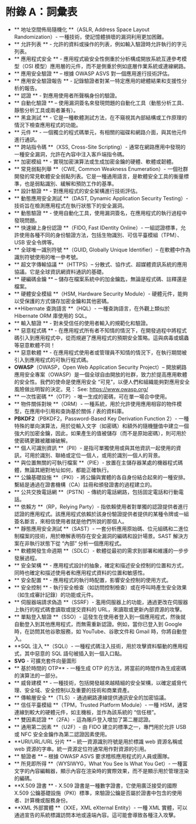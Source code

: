 # 附錄 A：詞彙表

- ** 地址空間佈局隨機化 **（ASLR, Address Space Layout Randomization）- 一種技術，使記憶體損壞的漏洞利用更加困難。
- ** 允許列表 ** - 允許的資料或操作的列表，例如輸入驗證時允許執行的字元列表。
- ** 應用程式安全 ** - 應用程式級安全性側重於分析構成開放系統互連參考模型（OSI 模型）應用層的元件，而不是側重於例如底層作業系統或連線網路。
- ** 應用安全驗證 ** – 根據 OWASP ASVS 對一個應用進行技術評估。
- ** 應用安全驗證報告 ** - 記錄驗證者對某一特定應用的總體結果和支援性分析的報告。
- ** 認證 ** - 對應用使用者所聲稱身份的驗證。
- ** 自動化驗證 ** – 使用漏洞簽名來發現問題的自動化工具（動態分析工具、靜態分析工具或兩者兼有）。
- ** 黑盒測試 ** - 它是一種軟體測試方法，在不窺視其內部結構或工作原理的情況下檢查應用程式的功能。
- ** 元件 ** - 一個獨立的程式碼單元，有相關的磁碟和網路介面，與其他元件進行通訊。
- ** 跨站指令碼 **（XSS, Cross-Site Scripting）- 通常在網路應用中發現的一種安全漏洞，允許在內容中注入客戶端指令碼。
- ** 加密模組 ** - 實現加密演算法或生成加密金鑰的硬體、軟體或韌體。
- ** 常見弱點列舉 **（CWE, Common Weakness Enumeration）- 一個社群開發的常見軟體安全弱點列表。它是一種通用語言，是軟體安全工具的衡量標準，也是弱點識別、緩解和預防工作的基準。
- ** 設計驗證 ** - 對應用程式的安全架構進行技術評估。
- ** 動態應用安全測試 **（DAST, Dynamic Application Security Testing）- 技術旨在檢測應用程式在執行狀態下的安全漏洞。
- ** 動態驗證 ** - 使用自動化工具，使用漏洞簽名，在應用程式的執行過程中發現問題。
- ** 快速線上身份認證 **（FIDO, Fast IDentity Online）- 一組認證標準，允許使用各種不同的身份驗證方法，包括生物識別、可信平臺模組（TPM）、USB 安全令牌等。
- ** 全球唯一識別符號 **（GUID, Globally Unique Identifier）– 在軟體中作為識別符號使用的唯一參考號。
- ** 超文字傳輸​​協議 **（HTTPS）– 分散式、協作式、超媒體資訊系統的應用協議。它是全球資訊網資料通訊的基礎。
- ** 硬編碼金鑰 ** – 儲存在檔案系統中的加金鑰匙，無論是程式碼、註釋還是檔案。
- ** 硬體安全模組 **（HSM, Hardware Security Module）- 硬體元件，能夠以受保護的方式儲存加密金鑰和其他密碼。
- **Hibernate 查詢語言 **（HQL）- 一種查詢語言，在外觀上類似於 Hibernate ORM 庫使用的 SQL。
- ** 輸入驗證 ** - 對未受信任的使用者輸入的規範化和驗證。
- ** 惡意程式碼 ** - 在應用程式所有者不知情的情況下，在開發過程中將程式碼引入到應用程式中，從而規避了應用程式的預期安全策略。這與病毒或蠕蟲等惡意軟體不同！
- ** 惡意軟體 ** - 在應用程式使用者或管理員不知情的情況下，在執行期間被引入到應用程式的可執行程式碼。
- **OWASP**（OWASP，Open Web Application Security Project）– 開放網路應用安全專案（OWASP）是一個全球自由開放的社群，致力於提高應用軟體的安全性。我們的使命是使應用安全 “可見”，以便人們和組織能夠對應用安全風險做出明智的決定。見： See: https://www.owasp.org/
- ** 一次性密碼 **（OTP）- 唯一生成的密碼，可在單一場合中使用。
- ** 物件關係對映 **（ORM）- 一種系統，用於允許使用應用相容的物件模型，在應用中引用和查詢基於關係 / 表的資料庫。
- **PBKDF2**（PBKDF2，Password-Based Key Derivation Function 2）- 一種特殊的單向演算法，用於從輸入文字（如密碼）和額外的隨機鹽值中建立一個強大的加密金鑰，因此，如果產生的值被儲存（而不是原始密碼），則可用於使密碼更難被離線破解。
- ** 個人可識別資訊 **（PII）- 是指可單獨使用或與其他資訊一起使用的資訊，可用於識別、聯絡或定位一個人，或用於識別一個人的背景。
- ** 與位置無關的可執行檔案 **（PIE）- 放置在主儲存器某處的機器程式碼體，無論其絕對地址如何，都能正確執行。
- ** 公鑰基礎設施 **（PKI）- 將公鑰與實體的各自身份結合起來的一種安排。繫結是通過在證書機構（CA）註冊和頒發證書的過程建立的。
- ** 公共交換電話網 **（PSTN）- 傳統的電話網路，包括固定電話和行動電話。
- ** 依賴方 **（RP，Relying Party）- 指依賴使用者對單獨的認證提供者進行認證的應用程式。該應用程式依賴於該身份驗證提供者提供的某種令牌或一組簽名斷言，來相信使用者就是他們所說的那個人。
- ** 靜態應用安全測試 **（SAST）- 一套分析應用原始碼、位元組碼和二進位制檔案的技術，用於瞭解表明存在安全漏洞的編碼和設計場景。SAST 解決方案在非執行狀態下從 “內部” 分析一個應用程式。
- ** 軟體開發生命週期 **（SDLC）- 軟體從最初的需求到部署和維護的一步步發展過程。
- ** 安全架構 ** - 應用程式設計的抽象，確定和描述安全控制的位置和方式，同時也確定和描述使用者和應用程式資料的位置和敏感性。
- ** 安全配置 ** - 應用程式的執行時配置，影響安全控制的使用方式。
- ** 安全控制 ** - 執行安全檢查（如訪問控制檢查）或在呼叫時產生安全效果（如生成審計記錄）的功能或元件。
- ** 伺服器端請求偽造 **（SSRF）- 濫用伺服器上的功能，通過更改在伺服器上執行的程式碼會讀取或提交資料的 URL，來讀取或更新內部資源的攻擊。
- ** 單點登入驗證 **（SSO）- 這發生在使用者登入到一個應用程式，然後就自動登入到其他應用程式，而無需重新認證。例如，當你已登入到 Google 時，在訪問其他谷歌服務，如 YouTube、谷歌文件和 Gmail 時，你將自動登入。
- **SQL 注入 **（SQLi）- 一種程式碼注入技術，用於攻擊資料驅動的應用程式，其中惡意的 SQL 語句被插入到一個入口點。
- **SVG** - 可擴充套件向量圖形
- ** 基於時間的 OTP** - 一種生成 OTP 的方法，將當前的時間作為生成密碼的演算法的一部分。
- ** 威脅建模 ** - 一種技術，包括開發越來越精細的安全架構，以確定威脅代理、安全域、安全控制以及重要的技術和商業資產。
- ** 傳輸層安全 **（TLS）- 通過網路連線提供通訊安全的加密協議。
- ** 信任平臺模組 **（TPM，Trusted Platform Module）- 一種 HSM，通常連線到較大的硬體元件，如主機板，並作為該系統的 “信任根”。
- ** 雙因素認證 **（2FA）- 這為賬戶登入增加了第二層認證。
- ** 通用第二因素 **（U2F）- 由 FIDO 建立的標準之一，專門用於允許 USB 或 NFC 安全金鑰作為第二認證因素使用。
- **URI/URL/URL 分片 ** – 統一資源識別符號是用於標識 web 資源名稱或 web 資源的字串。統一資源定位符通常用作對資源的引用。
- ** 驗證者 ** – 根據 OWASP ASVS 要求稽核應用程式的人員或團隊。
- ** 所見即所得 **（WYSIWYG，What You See Is What You Get）- 一種富文字的內容編輯器，顯示內容在渲染時的實際效果，而不是顯示用於管理渲染的編碼。
- **X.509 證書 ** - X.509 證書是一種數字證書，它使用廣泛接受的國際 X.509 公鑰基礎設施（PKI）標準，來驗證公鑰是否屬於證書中包含的使用者、計算機或服務身份。
- **XML 外部實體 **（XXE，XML eXternal Entity）- 一種 XML 實體，可以通過宣告的系統標識訪問本地或遠端內容。這可能會導致各種注入攻擊。